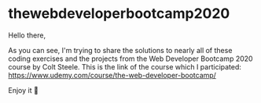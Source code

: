 # thewebdeveloperbootcamp2020

Hello there,

As you can see, I'm trying to share the solutions to nearly all of these coding exercises and the projects from the Web Developer Bootcamp 2020 course by Colt Steele.
This is the link of the course which I participated: https://www.udemy.com/course/the-web-developer-bootcamp/


Enjoy it 🙂
